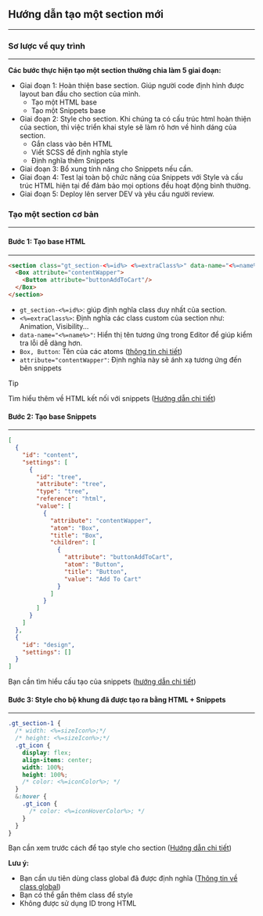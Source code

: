 ## Hướng dẫn tạo một section mới
------------------------

### Sơ lược về quy trình
------------------------

**Các bước thực hiện tạo một section thường chia làm 5 giai đoạn:**
- Giai đoạn 1: Hoàn thiện base section. Giúp người code định hình được layout ban đầu cho section của mình.
  - Tạo một HTML base
  - Tạo một Snippets base
- Giai đoạn 2: Style cho section. Khi chúng ta có cấu trúc html hoàn thiện của section, thì việc triển khai style sẽ làm rõ hơn về hình dáng của section.
  - Gắn class vào bên HTML
  - Viết SCSS để định nghĩa style
  - Định nghĩa thêm Snippets
- Giai đoạn 3: Bổ xung tính năng cho Snippets nếu cần.
- Giai đoạn 4: Test lại toàn bộ chức năng của Snippets với Style và cấu trúc HTML hiện tại để đảm bảo mọi options đều hoạt động bình thường.
- Giai đoạn 5: Deploy lên server DEV và yêu cầu người review.


### Tạo một section cơ bản
------------------------

#### Bước 1: Tạo base HTML
------------------------

```html
<section class="gt_section-<%=id%> <%=extraClass%>" data-name="<%=name%>">
  <Box attribute="contentWapper">
    <Button attribute="buttonAddToCart"/>
  </Box>
</section>
```
- `gt_section-<%=id%>`: giúp định nghĩa class duy nhất của section.
- `<%=extraClass%>`: Định nghĩa các class custom của section như: Animation, Visibility...
- `data-name="<%=name%>"`: Hiển thị tên tương ứng trong Editor để giúp kiểm tra lỗi dễ dàng hơn.
- `Box, Button`: Tên của các atoms (<a href="#/ecomsolid/atoms?id=danh-sách-atoms" target="_blank">thông tin chi tiết</a>)
- `attribute="contentWapper"`: Định nghĩa này sẽ ánh xạ tương ứng đến bên snippets

>[!tip]
> Tìm hiểu thêm về HTML kết nối với snippets (<a href="/#/ecomsolid/html?id=làm-việc-với-atoms" target="_blank">Hướng dẫn chi tiết</a>)

#### Bước 2: Tạo base Snippets
------------------------
```json
[
  {
    "id": "content",
    "settings": [
      {
        "id": "tree",
        "attribute": "tree",
        "type": "tree",
        "reference": "html",
        "value": [
          {
            "attribute": "contentWapper",
            "atom": "Box",
            "title": "Box",
            "children": [
              {
                "attribute": "buttonAddToCart",
                "atom": "Button",
                "title": "Button",
                "value": "Add To Cart"
              }
            ]
          }
        ]
      }
    ]
  },
  {
    "id": "design",
    "settings": []
  }
]
```
Bạn cần tìm hiểu cấu tạo của snippets (<a href="#/ecomsolid/snippets" target="_blank">hướng dẫn chi tiết</a>)

#### Bước 3: Style cho bộ khung đã được tạo ra bằng HTML + Snippets
------------------------
```scss
.gt_section-1 {
  /* width: <%=sizeIcon%>;*/
  /* height: <%=sizeIcon%>;*/
  .gt_icon {
    display: flex;
    align-items: center;
    width: 100%;
    height: 100%;
    /* color: <%=iconColor%>; */
  }
  &:hover {
    .gt_icon {
      /* color: <%=iconHoverColor%>; */
    }
  }
}

```
Bạn cần xem trước cách để tạo style cho section (<a href="#" target="_blank">Hướng dẫn chi tiết</a>)

**Lưu ý:**
- Bạn cần ưu tiên dùng class global đã được định nghĩa (<a href="#" target="_blank">Thông tin về class global</a>)
- Bạn có thể gắn thêm class để style
- Không được sử dụng ID trong HTML